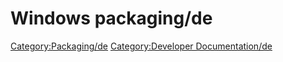 # Windows packaging/de
 

[Category:Packaging/de](Category:Packaging/de.md) [Category:Developer Documentation/de](Category:Developer_Documentation/de.md)
